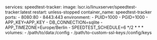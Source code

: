 services:
    speedtest-tracker:
        image: lscr.io/linuxserver/speedtest-tracker:latest
        restart: unless-stopped
        container_name: speedtest-tracker
        ports:
            - 8080:80
            - 8443:443
        environment:
            - PUID=1000
            - PGID=1000
            - APP_KEY=APP_KEY
            - DB_CONNECTION=sqlite
            - APP_TIMEZONE=Europe/Berlin
            - SPEEDTEST_SCHEDULE=6 */2 * * *
        volumes:
            - /path/to/data:/config
            - /path/to-custom-ssl-keys:/config/keys